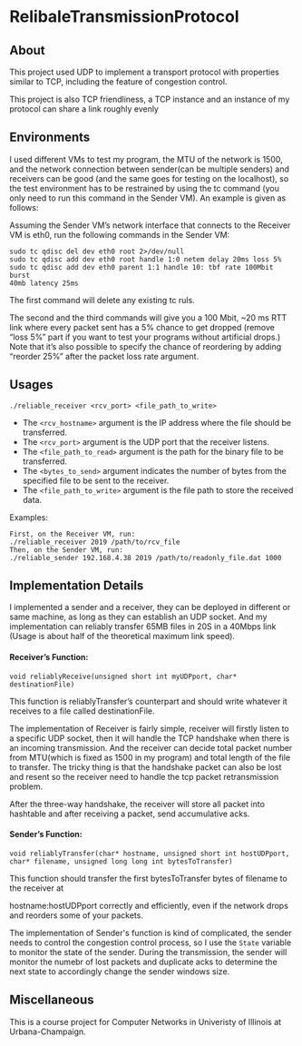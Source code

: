 # RelibaleTransmissionProtocol
## About
This project used UDP to implement a transport protocol with properties similar to TCP, including the feature of congestion control. 

This project is also TCP friendliness, a TCP instance and an instance of my protocol can share a link roughly evenly
## Environments
I used different VMs to test my program, the MTU of the network is 1500, and the network connection between sender(can be multiple senders) and receivers can be
good (and the same goes for testing on the localhost), so the test environment has to be restrained by using the tc
command (you only need to run this command in the Sender VM). An example is given as follows:

Assuming the Sender VM’s network interface that connects to the Receiver VM is eth0, run the following
commands in the Sender VM:
``` 
sudo tc qdisc del dev eth0 root 2>/dev/null
sudo tc qdisc add dev eth0 root handle 1:0 netem delay 20ms loss 5%
sudo tc qdisc add dev eth0 parent 1:1 handle 10: tbf rate 100Mbit burst
40mb latency 25ms
```

The first command will delete any existing tc ruls.

The second and the third commands will give you a 100 Mbit, ~20 ms RTT link where every packet sent has a 5%
chance to get dropped (remove “loss 5%” part if you want to test your programs without artificial drops.) Note
that it’s also possible to specify the chance of reordering by adding “reorder 25%” after the packet loss rate
argument.

## Usages
```./reliable_sender <rcv_hostname> <rcv_port> <file_path_to_read> <bytes_to_send>
./reliable_receiver <rcv_port> <file_path_to_write>
```
* The `<rcv_hostname>` argument is the IP address where the file should be transferred.
* The `<rcv_port>` argument is the UDP port that the receiver listens.
* The `<file_path_to_read>` argument is the path for the binary file to be transferred.
* The `<bytes_to_send>` argument indicates the number of bytes from the specified file to be sent to the receiver.
* The `<file_path_to_write>` argument is the file path to store the received data.

Examples:
```
First, on the Receiver VM, run:
./reliable_receiver 2019 /path/to/rcv_file
Then, on the Sender VM, run:
./reliable_sender 192.168.4.38 2019 /path/to/readonly_file.dat 1000
```

## Implementation Details
I implemented a sender and a receiver, they can be deployed in different or same machine, as long as they can establish an UDP socket. And my implementation can reliably transfer 65MB files in 20S in a 40Mbps link (Usage is about half of the theoretical maximum link speed).



#### Receiver’s Function:

```void reliablyReceive(unsigned short int myUDPport, char* destinationFile)```

This function is reliablyTransfer’s counterpart and should write whatever it receives to a file called destinationFile. 

The implementation of Receiver is fairly simple, receiver will firstly listen to a specific UDP socket, then it will handle the TCP handshake when there is an incoming transmission. And the receiver can decide total packet number from MTU(which is fixed as 1500 in my program) and total length of the file to transfer. The tricky thing is that the handshake packet can also be lost and resent so the receiver need to handle the tcp packet retransmission problem.

After the three-way handshake, the receiver will store all packet into hashtable and after receiving a packet, send accumulative acks.

#### Sender’s Function:

```
void reliablyTransfer(char* hostname, unsigned short int hostUDPport,
char* filename, unsigned long long int bytesToTransfer)
```

This function should transfer the first bytesToTransfer bytes of filename to the receiver at

hostname:hostUDPport correctly and efficiently, even if the network drops and reorders some of your packets.

The implementation of Sender's function is kind of complicated, the sender needs to control the congestion control process, so I use the `State` variable to monitor the state of the sender. During the transmission, the sender will monitor the numebr of lost packets and duplicate acks to determine the next state to accordingly change the sender windows size.


## Miscellaneous
This is a course project for Computer Networks in Univeristy of Illinois at Urbana-Champaign.